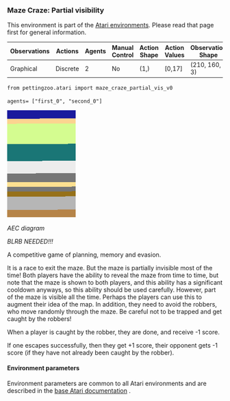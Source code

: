 
### Maze Craze: Partial visibility

This environment is part of the [Atari environments](../atari.md). Please read that page first for general information.

| Observations | Actions | Agents  | Manual Control | Action Shape | Action Values | Observation Shape | Observation Values | Num States |
|--------------|---------|---------|----------------|--------------|---------------|-------------------|--------------------|------------|
| Graphical    | Discrete  | 2 | No      | (1,)    | [0,17]         | (210, 160, 3)         | (0,255)            | ?          |

`from pettingzoo.atari import maze_craze_partial_vis_v0`

`agents= ["first_0", "second_0"]`

![maze_craze_partial_vis gif](atari_maze_craze_partial_vis.gif)

*AEC diagram*

*BLRB NEEDED!!!*

A competitive game of planning, memory and evasion.

It is a race to exit the maze. But the maze is partially invisible most of the time! Both players have the ability to reveal the maze from time to time, but note that the maze is shown to both players, and this ability has a significant cooldown anyways, so this ability should be used carefully. However, part of the maze is visible all the time. Perhaps the players can use this to augment their idea of the map. In addition, they need to avoid the robbers, who move randomly through the maze. Be careful not to be trapped and get caught by the robbers!

When a player is caught by the robber, they are done, and receive -1 score.

If one escapes successfully, then they get +1 score, their opponent gets -1 score (if they have not already been caught by the robber).


#### Environment parameters

Environment parameters are common to all Atari environments and are described in the [base Atari documentation](../atari.md) .
